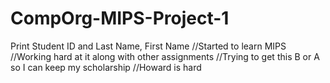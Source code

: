 # CompOrg-MIPS-Project-1
Print Student ID and Last Name, First Name
//Started to learn MIPS
//Working hard at it along with other assignments
//Trying to get this B or A so I can keep my scholarship
//Howard is hard
